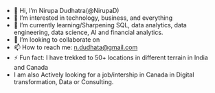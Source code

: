 - 👋 Hi, I’m Nirupa Dudhatra(@NirupaD)
- 👀 I’m interested in technology, business, and everything
- 🌱 I’m currently learning/Sharpening SQL, data analytics, data engineering, data science, AI and financial analytics.
- 💞️ I’m looking to collaborate on 
- 📫 How to reach me: n.dudhata@gmail.com
- ⚡ Fun fact: I have trekked to 50+ locations in different terrain in India and Canada
- I am also Actively looking for a job/intership in Canada in Digital transformation, Data or Consulting.
